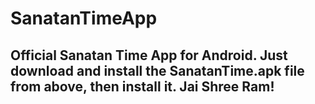 # SanatanTimeApp

## Official Sanatan Time App for Android. Just download and install the **SanatanTime.apk** file from above, then install it. Jai Shree Ram!
